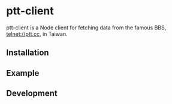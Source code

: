 # ptt-client
ptt-client is a Node client for fetching data from the famous BBS, [telnet://ptt.cc](telnet://ptt.cc), in Taiwan.

## Installation

## Example

## Development
